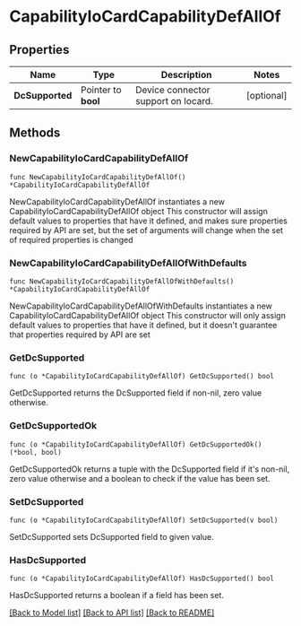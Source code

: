 # CapabilityIoCardCapabilityDefAllOf

## Properties

Name | Type | Description | Notes
------------ | ------------- | ------------- | -------------
**DcSupported** | Pointer to **bool** | Device connector support on Iocard. | [optional] 

## Methods

### NewCapabilityIoCardCapabilityDefAllOf

`func NewCapabilityIoCardCapabilityDefAllOf() *CapabilityIoCardCapabilityDefAllOf`

NewCapabilityIoCardCapabilityDefAllOf instantiates a new CapabilityIoCardCapabilityDefAllOf object
This constructor will assign default values to properties that have it defined,
and makes sure properties required by API are set, but the set of arguments
will change when the set of required properties is changed

### NewCapabilityIoCardCapabilityDefAllOfWithDefaults

`func NewCapabilityIoCardCapabilityDefAllOfWithDefaults() *CapabilityIoCardCapabilityDefAllOf`

NewCapabilityIoCardCapabilityDefAllOfWithDefaults instantiates a new CapabilityIoCardCapabilityDefAllOf object
This constructor will only assign default values to properties that have it defined,
but it doesn't guarantee that properties required by API are set

### GetDcSupported

`func (o *CapabilityIoCardCapabilityDefAllOf) GetDcSupported() bool`

GetDcSupported returns the DcSupported field if non-nil, zero value otherwise.

### GetDcSupportedOk

`func (o *CapabilityIoCardCapabilityDefAllOf) GetDcSupportedOk() (*bool, bool)`

GetDcSupportedOk returns a tuple with the DcSupported field if it's non-nil, zero value otherwise
and a boolean to check if the value has been set.

### SetDcSupported

`func (o *CapabilityIoCardCapabilityDefAllOf) SetDcSupported(v bool)`

SetDcSupported sets DcSupported field to given value.

### HasDcSupported

`func (o *CapabilityIoCardCapabilityDefAllOf) HasDcSupported() bool`

HasDcSupported returns a boolean if a field has been set.


[[Back to Model list]](../README.md#documentation-for-models) [[Back to API list]](../README.md#documentation-for-api-endpoints) [[Back to README]](../README.md)


